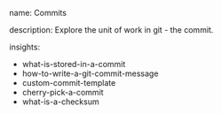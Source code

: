 name: Commits

description: Explore the unit of work in git - the commit. 

insights:
  - what-is-stored-in-a-commit
  - how-to-write-a-git-commit-message
  - custom-commit-template
  - cherry-pick-a-commit
  - what-is-a-checksum
